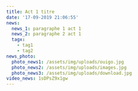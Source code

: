 ```yaml
---
title: Act 1 titre
date: '17-09-2019 21:06:55'
news:
  news_1: paragraphe 1 act 1
  news_2: paragraphe 2 act 1
  tagx:
    - tag1
    - tag2
news_photo:
  photo_news1: /assets/img/uploads/ouigo.jpg
  photo_news2: /assets/img/uploads/images.jpg
  photo_news3: /assets/img/uploads/download.jpg
video_news: 1sDPsZ9x1gw
---
```


